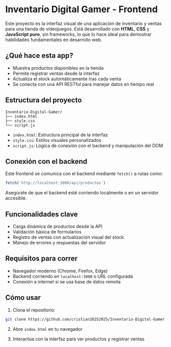 # Inventario Digital Gamer - Frontend

Este proyecto es la interfaz visual de una aplicación de inventario y ventas para una tienda de videojuegos. Está desarrollado con **HTML**, **CSS** y **JavaScript puro**, sin frameworks, lo que lo hace ideal para demostrar habilidades fundamentales en desarrollo web.

## ¿Qué hace esta app?

- Muestra productos disponibles en la tienda
- Permite registrar ventas desde la interfaz
- Actualiza el stock automáticamente tras cada venta
- Se conecta con una API RESTful para manejar datos en tiempo real

## Estructura del proyecto

```
Inventario-Digital-Gamer/
├── index.html
├── style.css
└── script.js
```

- `index.html`: Estructura principal de la interfaz
- `style.css`: Estilos visuales personalizados
- `script.js`: Lógica de conexión con el backend y manipulación del DOM

## Conexión con el backend

Este frontend se comunica con el backend mediante `fetch()` a rutas como:

```javascript
fetch('http://localhost:3000/api/productos')
```

Asegúrate de que el backend esté corriendo localmente o en un servidor accesible.

## Funcionalidades clave

- Carga dinámica de productos desde la API
- Validación básica de formularios
- Registro de ventas con actualización visual del stock
- Manejo de errores y respuestas del servidor

## Requisitos para correr

- Navegador moderno (Chrome, Firefox, Edge)
- Backend corriendo en `localhost:3000` o URL configurada
- Conexión a internet si se usa base de datos remota

## Cómo usar

1. Clona el repositorio:

```bash
git clone https://github.com/cristian20252025/Inventario-Digital-Gamer.git
```

2. Abre `index.html` en tu navegador

3. Interactúa con la interfaz para ver productos y registrar ventas
